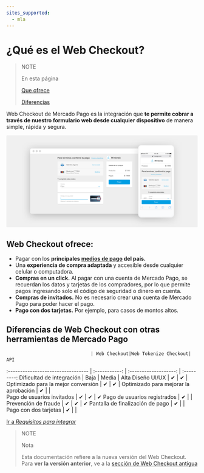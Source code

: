 ```yaml
---
sites_supported:
  - mla
---
```


# ¿Qué es el Web Checkout?

>NOTE
>
>En esta página
>
> [Que ofrece](https://beta.mercadopago.com.ar/developers/es/guides/payments/web-payment-checkout/introduction#bookmark_web_checkout_ofrece/)
> 
> [Diferencias](https://beta.mercadopago.com.ar/developers/es/guides/payments/web-payment-checkout/introduction#bookmark_diferencias_de_web_checkout_con_otras_herramientas_de_mercado_pago)

Web Checkout de Mercado Pago es la integración que **te permite cobrar a través de nuestro formulario web desde cualquier dispositivo** de manera simple, rápida y segura.

![Basic-Checkout](/images/web-payment-checkout/cho-introduction.png)


## Web Checkout ofrece:

* Pagar con los **principales <a href="https://www.mercadopago.com.ar/ayuda/medios-de-pago-cuotas-promociones_264" target="_blank"> medios de pago</a> del país.**
* Una **experiencia de compra adaptada** y accesible desde cualquier celular o computadora.  
* **Compras en un click.** Al pagar con una cuenta de Mercado Pago, se recuerdan los datos y tarjetas de los compradores, por lo que permite pagos ingresando solo el código de seguridad o dinero en cuenta.
* **Compras de invitados.** No es necesario crear una cuenta de Mercado Pago para poder hacer el pago.
* **Pago con dos tarjetas.** Por ejemplo, para casos de montos altos.


## Diferencias de Web Checkout con otras herramientas de Mercado Pago

                                   | Web Checkout|Web Tokenize Checkout|      API
:---------------------------------  | :-----------: | :-------------------: | :---------:
Dificultad de integración 			  	     |     Baja    |       Media         |     Alta
Diseño UI/UX 							  	           |      ✔      |         ✔           |
Optimizado para la mejor conversión	     |      ✔      |         ✔           |
Optimizado para mejorar la aprobación    |      ✔      |                     |  
Pago de usuarios invitados         	     |      ✔      |         ✔           |      ✔
Pago de usuarios registrados       	     |      ✔      |                     |
Prevención de fraude               	     |      ✔      |         ✔           |      ✔
Pantalla de finalización de pago		     |      ✔      |                     |
Pago con dos tarjetas					           |      ✔      |                     |

[Ir a _Requisitos para integrar_](https://beta.mercadopago.com.ar/developers/es/guides/payments/web-payment-checkout/previous-requirements/)

>NOTE
>
>Nota
>
> Esta documentación refiere a la nueva versión del Web Checkout. Para **ver la versión anterior**, ve a la [sección de Web Checkout antigua](https://beta.mercadopago.com.ar/developers/es/guides/payments/web-payment-checkout/v1/introduction/)

